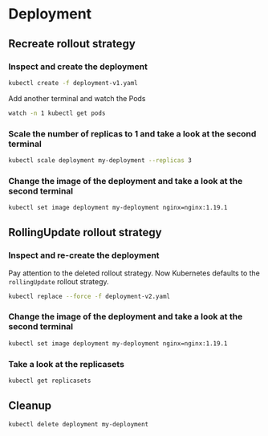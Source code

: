 # Deployment

## Recreate rollout strategy

### Inspect and create the deployment

```bash
kubectl create -f deployment-v1.yaml
```

Add another terminal and watch the Pods
```bash
watch -n 1 kubectl get pods
```

### Scale the number of replicas to 1 and take a look at the second terminal

```bash
kubectl scale deployment my-deployment --replicas 3
```

### Change the image of the deployment and take a look at the second terminal

```bash
kubectl set image deployment my-deployment nginx=nginx:1.19.1
```

## RollingUpdate rollout strategy

### Inspect and re-create the deployment

Pay attention to the deleted rollout strategy. Now Kubernetes defaults to the `rollingUpdate` rollout strategy.

```bash
kubectl replace --force -f deployment-v2.yaml 
```

### Change the image of the deployment and take a look at the second terminal

```bash
kubectl set image deployment my-deployment nginx=nginx:1.19.1
```

### Take a look at the replicasets

```bash
kubectl get replicasets
```

## Cleanup

```bash
kubectl delete deployment my-deployment
```
